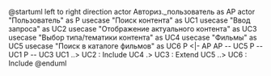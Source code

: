 @startuml
left to right direction
actor Авториз._пользователь as AP
actor "Пользователь" as P
usecase "Поиск контента" as UC1
usecase "Ввод запроса" as UC2
usecase "Отображение актуального контента" as UC3
usecase "Выбор типа/тематики контента" as UC4
usecase "Фильмы" as UC5
usecase "Поиск в каталоге фильмов" as UC6
P <|- AP
AP -- UC5
P -- UC1
P -- UC3
UC1 ..> UC2 : Include
UC4 .> UC3 : Extend 
UC5 ..> UC6 : Include
@enduml